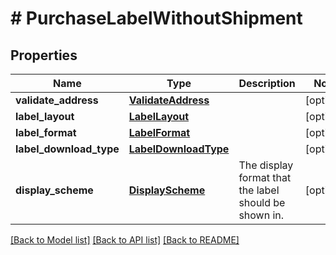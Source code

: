 # # PurchaseLabelWithoutShipment

## Properties

Name | Type | Description | Notes
------------ | ------------- | ------------- | -------------
**validate_address** | [**ValidateAddress**](ValidateAddress.md) |  | [optional]
**label_layout** | [**LabelLayout**](LabelLayout.md) |  | [optional]
**label_format** | [**LabelFormat**](LabelFormat.md) |  | [optional]
**label_download_type** | [**LabelDownloadType**](LabelDownloadType.md) |  | [optional]
**display_scheme** | [**DisplayScheme**](DisplayScheme.md) | The display format that the label should be shown in. | [optional]

[[Back to Model list]](../../README.md#models) [[Back to API list]](../../README.md#endpoints) [[Back to README]](../../README.md)

